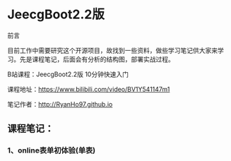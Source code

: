 # JeecgBoot2.2版

前言

目前工作中需要研究这个开源项目，故找到一些资料，做些学习笔记供大家来学习。先是课程笔记，后面会有分析的结构图，部署实战过程。

B站课程：JeecgBoot2.2版 10分钟快速入门

课程地址：https://www.bilibili.com/video/BV1Y541147m1

笔记作者：http://RyanHo97.github.io

## 课程笔记：

### 1、online表单初体验(单表)

